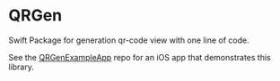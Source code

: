 # QRGen

Swift Package for generation qr-code view with one line of code.

See the [QRGenExampleApp](https://github.com/UlianaGritchina/QRGenExampleApp) repo for an iOS app that demonstrates this library.

